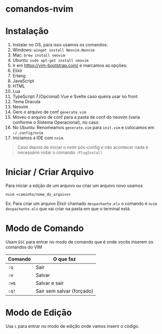 # comandos-nvim

# Instalação

1. Instalar no OS, para isso usamos os comandos:
 1. Windows: `winget install Neovim.Neovim`
 2. Mac: `brew install neovim`
 3. Ubuntu: `sudo apt-get install neovim`
2. Ir em https://vim-bootstrap.com/ e marcamos as opções:
 1. Elixir
 2. Erlang
 3. JavaScript
 4. HTML
 5. Lua
 6. TypeScript
 7.(Opcional) Vue e Svelte caso queira usar no front
 8. Tema Dracula
 9. Neovim
 10. Gero o arquivo de conf `generate.vim`
3. Moveu o arquivo de conf para a pasta de conf do neovim (varia conforme o Sistema Operacional), no caso:
 1. No Ubuntu: Renomeamos `generate.vim` para `init.vim` e colocamos em `~/.config/nvim`
4. Iniciamos a IDE com `nvim`.

> Caso depois de iniciar o nvim pós-config e não acontecer nada é necessário rodar o comando `:PlugInstall`

# Iniciar / Criar Arquivo

Para iniciar a edção de um arquivo ou criar um arquivo novo usamos

`nvim <caminho/nome_do_arquivo>`

Ex: Para criar um arquivo Elixir chamado `despachante.elx` o comando é `nvim despachante.elx` que vai criar na pasta em que o terminal está.

# Modo de Comando

Usam `ESC` para entrar no modo de comando que é onde vocês inserem os comandos do VIM

| Comando | O que faz |
|---------|-----------|
|`:q`     | Sair      |
|`:w`     | Salvar    |
| `:wq`   | Salvar e sair|
| `:q!`   | Sair sem salvar (forçado) |

# Modo de Edição

Usa `i` para entrar no modo de edição onde vamos inserir o código.


